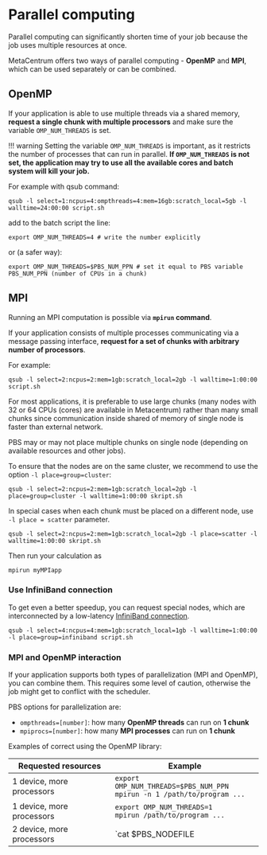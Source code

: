 # Parallel computing

Parallel computing can significantly shorten time of your job because the job uses multiple resources at once.

MetaCentrum offers two ways of parallel computing - **OpenMP** and **MPI**, which can be used separately or can be combined.

## OpenMP

If your application is able to use multiple threads via a shared memory, **request a single chunk with multiple processors** and make sure the variable `OMP_NUM_THREADS` is set.

!!! warning
    Setting the variable `OMP_NUM_THREADS` is important, as it restricts the number of processes that can run in parallel. **If `OMP_NUM_THREADS` is not set, the application may try to use all the available cores and batch system will kill your job.**

For example with qsub command:

    qsub -l select=1:ncpus=4:ompthreads=4:mem=16gb:scratch_local=5gb -l walltime=24:00:00 script.sh

add to the batch script the line:

    export OMP_NUM_THREADS=4 # write the number explicitly

or (a safer way):

    export OMP_NUM_THREADS=$PBS_NUM_PPN # set it equal to PBS variable PBS_NUM_PPN (number of CPUs in a chunk)

## MPI

Running an MPI computation is possible via **`mpirun` command**.

If your application consists of multiple processes communicating via a message passing interface, **request for a set of chunks with arbitrary number of processors**. 

For example:

    qsub -l select=2:ncpus=2:mem=1gb:scratch_local=2gb -l walltime=1:00:00 script.sh

For most applications, it is preferable to use large chunks (many nodes with 32 or 64 CPUs (cores) are available in Metacentrum) rather than many small chunks since communication inside shared of memory of single node is faster than external network.

PBS may or may not place multiple chunks on single node (depending on available resources and other jobs).

To ensure that the nodes are on the same cluster, we recommend to use the option `-l place=group=cluster`:
  
    qsub -l select=2:ncpus=2:mem=1gb:scratch_local=2gb -l place=group=cluster -l walltime=1:00:00 skript.sh

In special cases when each chunk must be placed on a different node, use `-l place = scatter` parameter.

    qsub -l select=2:ncpus=2:mem=1gb:scratch_local=2gb -l place=scatter -l walltime=1:00:00 skript.sh

Then run your calculation as

    mpirun myMPIapp

### Use InfiniBand connection

To get even a better speedup, you can request special nodes, which are interconnected by a low-latency [InfiniBand connection](https://en.wikipedia.org/wiki/InfiniBand).

    qsub -l select=4:ncpus=4:mem=1gb:scratch_local=1gb -l walltime=1:00:00 -l place=group=infiniband script.sh

### MPI and OpenMP interaction

If your application supports both types of parallelization (MPI and OpenMP), you can combine them. This requires some level of caution, otherwise the job might get to conflict with the scheduler.

PBS options for parallelization are:

- `ompthreads=[number]`: how many **OpenMP threads** can run on **1 chunk**
- `mpiprocs=[number]`: how many **MPI processes** can run on **1 chunk**


Examples of correct using the OpenMP library:

| Requested resources | Example |
|------|------|
| 1 device, more processors | `export OMP_NUM_THREADS=$PBS_NUM_PPN`<br/> `mpirun -n 1 /path/to/program ...` |
| 1 device, more processors | `export OMP_NUM_THREADS=1`<br/> `mpirun /path/to/program ...` |
| 2 device, more processors | `cat $PBS_NODEFILE | uniq >nodes.txt`<br/>`export OMP_NUM_THREADS=$PBS_NUM_PPN`<br/> `mpirun -n 2 --hostfile nodes.txt /path/to/program ...` |




